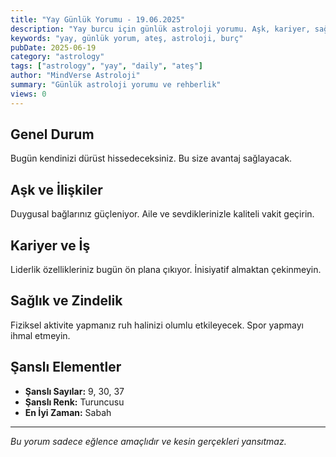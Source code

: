 ```yaml
---
title: "Yay Günlük Yorumu - 19.06.2025"
description: "Yay burcu için günlük astroloji yorumu. Aşk, kariyer, sağlık ve genel rehberlik."
keywords: "yay, günlük yorum, ateş, astroloji, burç"
pubDate: 2025-06-19
category: "astrology"
tags: ["astrology", "yay", "daily", "ateş"]
author: "MindVerse Astroloji"
summary: "Günlük astroloji yorumu ve rehberlik"
views: 0
---
```


## Genel Durum

Bugün kendinizi dürüst hissedeceksiniz. Bu size avantaj sağlayacak.

## Aşk ve İlişkiler

Duygusal bağlarınız güçleniyor. Aile ve sevdiklerinizle kaliteli vakit geçirin.

## Kariyer ve İş

Liderlik özellikleriniz bugün ön plana çıkıyor. İnisiyatif almaktan çekinmeyin.

## Sağlık ve Zindelik

Fiziksel aktivite yapmanız ruh halinizi olumlu etkileyecek. Spor yapmayı ihmal etmeyin.

## Şanslı Elementler

- **Şanslı Sayılar:** 9, 30, 37
- **Şanslı Renk:** Turuncusu
- **En İyi Zaman:** Sabah

---

*Bu yorum sadece eğlence amaçlıdır ve kesin gerçekleri yansıtmaz.*
